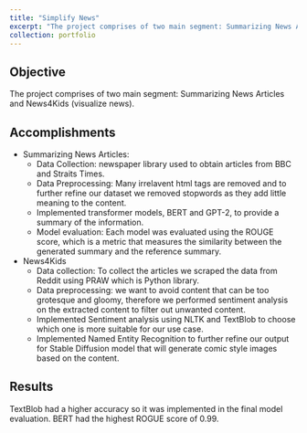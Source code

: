 ```yaml
---
title: "Simplify News"
excerpt: "The project comprises of two main segment: Summarizing News Articles and News4Kids (Visualising News).<br/><img src='/images/simplify_new.png'>"
collection: portfolio
---
```


## Objective
The project comprises of two main segment: Summarizing News Articles and News4Kids (visualize news). 

## Accomplishments 
* Summarizing News Articles: 
    * Data Collection: newspaper library used to obtain articles from BBC and Straits Times. 
    * Data Preprocessing: Many irrelavent html tags are removed and to further refine our dataset we removed stopwords as they add little meaning to the content. 
    * Implemented transformer models, BERT and GPT-2, to provide a summary of the information. 
    * Model evaluation: Each model was evaluated using the ROUGE score, which is a metric that measures the similarity between the generated summary and the reference summary.
* News4Kids
    * Data collection: To collect the articles we scraped the data from Reddit using PRAW which is Python library. 
    * Data preprocessing: we want to avoid content that can be too grotesque and gloomy, therefore we performed sentiment analysis on the extracted content to filter out unwanted content. 
    * Implemented Sentiment analysis using NLTK and TextBlob to choose which one is more suitable for our use case. 
    * Implemented Named Entity Recognition to further refine our output for Stable Diffusion model that will generate comic style images based on the content. 

## Results
TextBlob had a higher accuracy so it was implemented in the final model evaluation. BERT had the highest ROGUE score of 0.99. 
